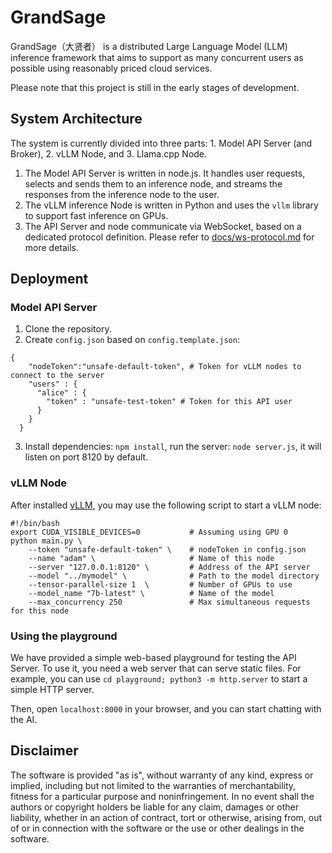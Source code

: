 # GrandSage

GrandSage（大贤者） is a distributed Large Language Model (LLM) inference framework that aims to support as many concurrent users as possible using reasonably priced cloud services. 

Please note that this project is still in the early stages of development.

## System Architecture

The system is currently divided into three parts: 1. Model API Server (and Broker), 2. vLLM Node, and 3. Llama.cpp Node.

1. The Model API Server is written in node.js. It handles user requests, selects and sends them to an inference node, and streams the responses from the inference node to the user.
2. The vLLM inference Node is written in Python and uses the `vllm` library to support fast inference on GPUs.
4. The API Server and node communicate via WebSocket, based on a dedicated protocol definition. Please refer to [docs/ws-protocol.md](docs/ws-protocol.md) for more details.

## Deployment

### Model API Server

1. Clone the repository.
2. Create `config.json` based on `config.template.json`:
```
{
    "nodeToken":"unsafe-default-token", # Token for vLLM nodes to connect to the server
    "users" : {
      "alice" : {
        "token" : "unsafe-test-token" # Token for this API user
      }
    }
  }
```
3. Install dependencies: `npm install`, run the server: `node server.js`, it will listen on port 8120 by default.

### vLLM Node

After installed [vLLM](https://github.com/vllm-project/vllm), you may use the following script to start a vLLM node:

```
#!/bin/bash
export CUDA_VISIBLE_DEVICES=0           # Assuming using GPU 0
python main.py \
    --token "unsafe-default-token" \    # nodeToken in config.json
    --name "adam" \                     # Name of this node
    --server "127.0.0.1:8120" \         # Address of the API server
    --model "../mymodel" \              # Path to the model directory
    --tensor-parallel-size 1  \         # Number of GPUs to use
    --model_name "7b-latest" \          # Name of the model
	--max_concurrency 250               # Max simultaneous requests for this node
```

### Using the playground

We have provided a simple web-based playground for testing the API Server. To use it, you need a web server that can serve static files. For example, you can use `cd playground; python3 -m http.server` to start a simple HTTP server.

Then, open `localhost:8000` in your browser, and you can start chatting with the AI.

## Disclaimer

The software is provided "as is", without warranty of any kind, express or implied, including but not limited to the warranties of merchantability, fitness for a particular purpose and noninfringement. In no event shall the authors or copyright holders be liable for any claim, damages or other liability, whether in an action of contract, tort or otherwise, arising from, out of or in connection with the software or the use or other dealings in the software.
